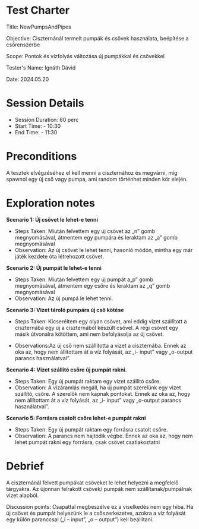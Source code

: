 ﻿# Test Charter
Title: NewPumpsAndPipes

Objective: Ciszternánál termelt pumpák és csövek használata, beépítése a csőrenszerbe

Scope: Pontok és vízfolyás változása új pumpákkal és csövekkel 

Tester's Name: Ignáth Dávid

Date: 2024.05.20

# Session Details
- Session Duration: 60 perc
- Start Time: - 10:30
- End Time: - 11:30

# Preconditions
A tesztek elvégzéséhez el kell menni a ciszternához és megvárni, míg spawnol egy új cső vagy pumpa, ami random történhet minden kör elején.
# Exploration notes
**Scenario 1: Új csövet le lehet-e tenni**

- Steps Taken: Miután felvettem egy új csövet az „n” gomb megnyomásával, átmentem egy pumpára és leraktam az „a” gomb megnyomásával
- Observation: Az új csövet le lehet tenni, hasonló módón, mintha egy már játék kezdete óta létrehozott csövet.

**Scenario 2: Új pumpát le lehet-e tenni**

- Steps Taken: Miután felvettem egy új pumpát a„p” gomb megnyomásával, átmentem egy csőre és leraktam az „q” gomb megnyomásával
- Observation: Az új pumpá le lehet tenni.

**Scenario 3: Vizet tároló pumpára új cső kötése**

- Steps Taken: Kicseréltem egy olyan csövet, ami eddig vizet szállított a ciszternába egy új a ciszternából készült csővel. A régi csövet egy másik útvonalra kötöttem, ami nem befolyásolja az új csövet.

- Observations:Az új cső nem szállította a vizet a ciszternába. Ennek az oka az, hogy nem állítottam át a víz folyását, az „i- input” vagy „o-output parancs használatval”. 

**Scenario 4: Vizet szállító csőre új pumpát rakni.**

- Steps Taken: Egy új pumpát raktam egy vizet szállító csőre.
- Observation: A vízáramlás megáll, ha új pumpát szerelünk egy vizet szállító, csőre. A szerelők nem kapnak pontokat. Ennek az oka az, hogy nem állítottam át a víz folyását, az „i- input” vagy „o-output parancs használatval”.

**Scenario 5: Forrásra csatolt csőre lehet-e pumpát rakni**

- Steps Taken: Egy új pumpát raktam egy forrásra csatolt csőre.
- Observation: A parancs nem hajtódik végbe. Ennek az oka az, hogy nem lehet pumpát rakni egy forrásra, csak csövet csatlakoztatni

# Debrief
A ciszternánál felvett pumpákat csöveket le lehet helyezni a megfelelő tárgyakra. Az újonnan felrakott csövek/ pumpák nem szállítanak/pumpálnak vizet alapból.

Discussion points: Csapattal megbeszélve ez a viselkedés nem egy hiba. Ha új csövet és pumpát helyezünk le a csőszerkezetve, azokra a víz folyását egy külön paranccsal („i – input”, „o – output”) kell beállítani. 

